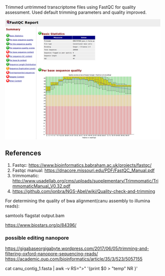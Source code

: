 Trimmed untrimmed transcriptome files using FastQC for quality assessment. Used default trimming parameters and quality improved.

![RNAseq raw read quality](https://github.com/AlinaO311/GenomeAnalysis/blob/master/analysis/preprocessing/ERR1797969_pass_2(1).png)


## References

1. Fastqc: https://www.bioinformatics.babraham.ac.uk/projects/fastqc/
2. Fastqc manual: https://dnacore.missouri.edu/PDF/FastQC_Manual.pdf
3. trimmomatic: http://www.usadellab.org/cms/uploads/supplementary/Trimmomatic/TrimmomaticManual_V0.32.pdf
4. https://github.com/jonbra/NGS-Abel/wiki/Quality-check-and-trimming

For determining the quality of bwa alignment(canu assembly to illumina reads):

samtools flagstat output.bam

https://www.biostars.org/p/84396/

### possible editing nanopore

https://gigabaseorgigabyte.wordpress.com/2017/06/05/trimming-and-filtering-oxford-nanopore-sequencing-reads/
https://academic.oup.com/bioinformatics/article/35/3/523/5057155


cat canu_contig_1.fasta | awk -v RS=">" '{print $0 > "temp" NR }'

